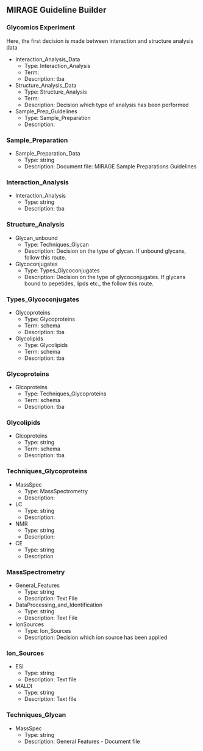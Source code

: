 ## MIRAGE Guideline Builder

### Glycomics Experiment

Here, the first decision is made between interaction and structure analysis data

* Interaction_Analysis_Data
  * Type: Interaction_Analysis
  * Term:
  * Description: tba
* Structure_Analysis_Data
  * Type: Structure_Analysis
  * Term:
  * Description: Decision which type of analysis has been performed
* Sample_Prep_Guidelines
  * Type: Sample_Preparation
  * Description:

### Sample_Preparation

* Sample_Preparation_Data
  * Type: string
  * Description: Document file: MIRAGE Sample Preparations Guidelines

### Interaction_Analysis

* Interaction_Analysis
  * Type: string
  * Description: tba

### Structure_Analysis

* Glycan_unbound
  * Type: Techniques_Glycan
  * Description: Decision on the type of glycan. If unbound glycans, follow this route.
* Glycoconjugates
  * Type: Types_Glycoconjugates
  * Description: Decision on the type of glycoconjugates. If glycans bound to pepetides, lipds etc., the follow this route.

### Types_Glycoconjugates

* Glycoproteins
  * Type: Glycoproteins
  * Term: schema
  * Description: tba
* Glycolipids
  * Type: Glycolipids
  * Term: schema
  * Description: tba

### Glycoproteins

* Glcoproteins
  * Type: Techniques_Glycoproteins
  * Term: schema
  * Description: tba

### Glycolipids

* Glcoproteins
  * Type: string
  * Term: schema
  * Description: tba

### Techniques_Glycoproteins

* MassSpec
  * Type: MassSpectrometry
  * Description:
* LC
  * Type: string
  * Description:
* NMR
  * Type: string
  * Description:
* CE
  * Type: string
  * Description

### MassSpectrometry

* General_Features
  * Type: string
  * Description: Text File
* DataProcessing_and_Identification
  * Type: string
  * Description: Text File
* IonSources
  * Type: Ion_Sources
  * Description: Decision which ion source has been applied

### Ion_Sources

* ESI
  * Type: string
  * Description: Text file
* MALDI
  * Type: string
  * Description: Text file

### Techniques\_Glycan

* MassSpec
  * Type: string
  * Description: General Features - Document file
